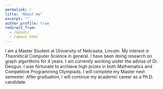 ```yaml
---
permalink: /
title: "About me"
excerpt: ""
author_profile: true
redirect_from: 
  - /about/
  - /about.html
---
```


I am a Master Student at University of Nebraska, Lincoln. My interest is Theoretical Computer Science in general. I have been doing research on graph algorithms for 4 years. I am currently working under the advise of Dr. Deogun. I was fortunate to archieve high prizes in both Mathematics and Competitive Programming Olympiads. I will complete my Master next semester. After graduation, I will continue my academic career as a Ph.D. candidate.
